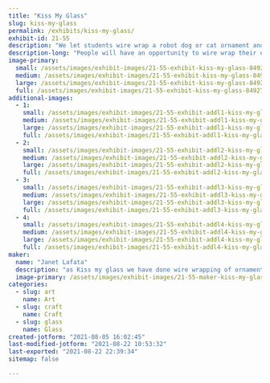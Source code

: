 ```yaml
---
title: "Kiss My Glass"
slug: kiss-my-glass
permalink: /exhibits/kiss-my-glass/
exhibit-id: 21-55
description: "We let students wire wrap a robot dog or cat ornament and they take it home with them.  "
description-long: "People will have an opportunity to wire wrap their own robot dog or cat.  in previous years wee have done boy robots, girl robots, and trees.  This year we have a cute variety of dogs and cats to choose from."
image-primary: 
  small: /assets/images/exhibit-images/21-55-exhibit-kiss-my-glass-84927250-cb8c-41ea-91bd-69148d424272-small.jpeg
  medium: /assets/images/exhibit-images/21-55-exhibit-kiss-my-glass-84927250-cb8c-41ea-91bd-69148d424272-medium.jpeg
  large: /assets/images/exhibit-images/21-55-exhibit-kiss-my-glass-84927250-cb8c-41ea-91bd-69148d424272-large.jpeg
  full: /assets/images/exhibit-images/21-55-exhibit-kiss-my-glass-84927250-cb8c-41ea-91bd-69148d424272-full.jpeg
additional-images: 
  - 1:
    small: /assets/images/exhibit-images/21-55-exhibit-addl1-kiss-my-glass-43bdf526-f5b4-43b7-a1bc-b44516641326-small.jpeg
    medium: /assets/images/exhibit-images/21-55-exhibit-addl1-kiss-my-glass-43bdf526-f5b4-43b7-a1bc-b44516641326-medium.jpeg
    large: /assets/images/exhibit-images/21-55-exhibit-addl1-kiss-my-glass-43bdf526-f5b4-43b7-a1bc-b44516641326-large.jpeg
    full: /assets/images/exhibit-images/21-55-exhibit-addl1-kiss-my-glass-43bdf526-f5b4-43b7-a1bc-b44516641326-full.jpeg
  - 2:
    small: /assets/images/exhibit-images/21-55-exhibit-addl2-kiss-my-glass-728f6037-d5fd-4e41-bbcb-a38b95b9fc01-small.jpeg
    medium: /assets/images/exhibit-images/21-55-exhibit-addl2-kiss-my-glass-728f6037-d5fd-4e41-bbcb-a38b95b9fc01-medium.jpeg
    large: /assets/images/exhibit-images/21-55-exhibit-addl2-kiss-my-glass-728f6037-d5fd-4e41-bbcb-a38b95b9fc01-large.jpeg
    full: /assets/images/exhibit-images/21-55-exhibit-addl2-kiss-my-glass-728f6037-d5fd-4e41-bbcb-a38b95b9fc01-full.jpeg
  - 3:
    small: /assets/images/exhibit-images/21-55-exhibit-addl3-kiss-my-glass-df639d2c-f522-4ea3-a52f-32390d7a713d-small.jpeg
    medium: /assets/images/exhibit-images/21-55-exhibit-addl3-kiss-my-glass-df639d2c-f522-4ea3-a52f-32390d7a713d-medium.jpeg
    large: /assets/images/exhibit-images/21-55-exhibit-addl3-kiss-my-glass-df639d2c-f522-4ea3-a52f-32390d7a713d-large.jpeg
    full: /assets/images/exhibit-images/21-55-exhibit-addl3-kiss-my-glass-df639d2c-f522-4ea3-a52f-32390d7a713d-full.jpeg
  - 4:
    small: /assets/images/exhibit-images/21-55-exhibit-addl4-kiss-my-glass-f02715e8-364f-44fc-a493-bade84473111-small.jpeg
    medium: /assets/images/exhibit-images/21-55-exhibit-addl4-kiss-my-glass-f02715e8-364f-44fc-a493-bade84473111-medium.jpeg
    large: /assets/images/exhibit-images/21-55-exhibit-addl4-kiss-my-glass-f02715e8-364f-44fc-a493-bade84473111-large.jpeg
    full: /assets/images/exhibit-images/21-55-exhibit-addl4-kiss-my-glass-f02715e8-364f-44fc-a493-bade84473111-full.jpeg
maker: 
  name: "Janet Lafata"
  description: "as Kiss my glass we have done wire wrapping of ornaments forthe last four makers fairs.  We also sell fused glass items."
  image-primary: /assets/images/exhibit-images/21-55-maker-kiss-my-glass-card-medium.jpg
categories: 
  - slug: art
    name: Art
  - slug: craft
    name: Craft
  - slug: glass
    name: Glass
created-jotform: "2021-08-05 16:02:45"
last-modified-jotform: "2021-08-22 10:53:32"
last-exported: "2021-08-22 22:39:34"
sitemap: false

---
```

